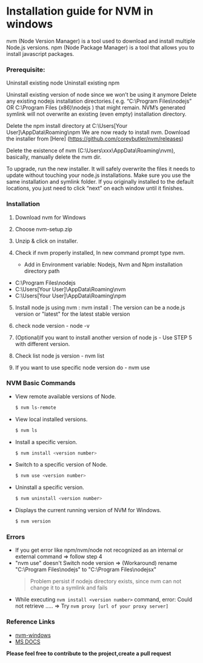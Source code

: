 # Installation guide for NVM in windows
 nvm (Node Version Manager) is a tool used to download and install multiple Node.js versions.
 npm (Node Package Manager) is a tool that allows you to install javascript packages.

### Prerequisite:

 Uninstall existing node
 Uninstall existing npm

 Uninstall existing version of node since we won’t be using it anymore
 Delete any existing nodejs installation directories.( e.g. “C:\Program Files\nodejs” OR C:\Program Files (x86)\nodejs ) that might remain. NVM’s generated symlink will not overwrite an existing (even empty) installation directory.

 Delete the npm install directory at C:\Users\[Your User]\AppData\Roaming\npm We are now ready to install nvm. Download the installer from [Here] (https://github.com/coreybutler/nvm/releases)

 Delete the existence of nvm (C:\Users\xxx\AppData\Roaming\nvm), basically, manually delete the nvm dir.

 To upgrade, run the new installer. It will safely overwrite the files it needs to update without touching your node.js installations. Make sure you use the same installation and symlink folder. If you originally installed to the default locations, you just need to click “next” on each window until it finishes.


### Installation

 1. Download nvm for Windows

 2. Choose nvm-setup.zip

 3. Unzip & click on installer.

 4. Check if nvm properly installed, In new command prompt type nvm.

	 - Add in Environment variable: 
     Nodejs, Nvm and Npm installation directory path

   - C:\Program Files\nodejs 
   - C:\Users\[Your User]\AppData\Roaming\nvm
   - C:\Users\[Your User]\AppData\Roaming\npm

 5. Install node js using nvm : nvm install <version> : The version can be a node.js version or "latest" for the latest stable version

 6. check node version - node -v 

 7. (Optional)If you want to install another version of node js - Use STEP 5 with different version.

 8. Check list node js version - nvm list

 9. If you want to use specific node version do - nvm use <version>


### NVM Basic Commands

+ View remote available versions of Node.

  ```sh
  $ nvm ls-remote
  ```

+ View local installed versions.

  ```sh
  $ nvm ls
  ```

+ Install a specific version.

  ```sh
  $ nvm install <version number>
  ```

+ Switch to a specific version of Node.

  ```sh
  $ nvm use <version number>
  ```

+ Uninstall a specific version.

  ```sh
  $ nvm uninstall <version number>
  ```

+ Displays the current running version of NVM for Windows.

  ```sh
  $ nvm version 
  ```

### Errors
  - If you get error like npm/nvm/node not recognized as an internal or external command => follow step 4
  - "nvm use" doesn't Switch node version => (Workaround) rename "C:\Program Files\nodejs" to "C:\Program Files\nodejsx"
    > Problem persist if nodejs directory exists, since nvm can not change it to a symlink and fails
  - While executing `nvm install <version number>` command, error: Could not retrieve ..... => Try `nvm proxy [url of your proxy server]`
    
### Reference Links

* [nvm-windows]
* [MS DOCS]

[nvm-windows]: https://digitaldrummerj.me/windows-running-multiple-versions-of-node/
[MS DOCS]: https://docs.microsoft.com/en-us/windows/nodejs/setup-on-windows


**Please feel free to contribute to the project,create a pull request**

